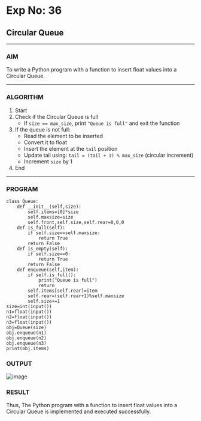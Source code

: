 # Exp No: 36  
## Circular Queue 
---

### AIM  
To write a Python program with a function to insert float values into a Circular Queue.

---

### ALGORITHM

1. Start  
2. Check if the Circular Queue is full  
   - If `size == max_size`, print `"Queue is full"` and exit the function  
3. If the queue is not full:  
   - Read the element to be inserted  
   - Convert it to float  
   - Insert the element at the `tail` position  
   - Update tail using: `tail = (tail + 1) % max_size` (circular increment)  
   - Increment `size` by 1  
4. End

---

### PROGRAM

```
class Queue:
    def __init__(self,size):
        self.items=[0]*size
        self.maxsize=size
        self.front,self.size,self.rear=0,0,0
    def is_full(self):
        if self.size==self.maxsize:
            return True
        return False
    def is_empty(self):
        if self.size==0:
            return True
        return False
    def enqueue(self,item):
        if self.is_full():
            print("Queue is full")
            return 
        self.items[self.rear]=item
        self.rear=(self.rear+1)%self.maxsize
        self.size+=1
size=int(input())
n1=float(input())
n2=float(input())
n3=float(input())
obj=Queue(size)
obj.enqueue(n1)
obj.enqueue(n2)
obj.enqueue(n3)
print(obj.items)

```

### OUTPUT
![image](https://github.com/user-attachments/assets/4d911612-f8cd-4cf3-af70-3ae81dac4e90)


### RESULT
Thus, The Python program with a function to insert float values into a Circular Queue is implemented and executed successfully.
